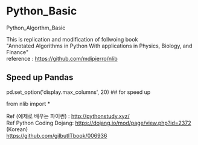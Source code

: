 # Python_Basic  
Python_Algorthm_Basic  
  
This is replication and modification of follwoing book  
"Annotated Algorithms in Python With applications in Physics, Biology, and Finance"  
reference : https://github.com/mdipierro/nlib  


## Speed up Pandas  
pd.set_option('display.max_columns', 20)  ## for speed up  

from nlib import *  

Ref (예제로 배우는 파이썬) : http://pythonstudy.xyz/  
Ref Python Coding Dojang: https://dojang.io/mod/page/view.php?id=2372 (Korean)  
                          https://github.com/gilbutITbook/006936  
